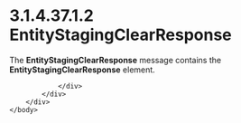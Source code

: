 <html dir="LTR" xmlns:mshelp="http://msdn.microsoft.com/mshelp" xmlns:ddue="http://ddue.schemas.microsoft.com/authoring/2003/5" xmlns:xlink="http://www.w3.org/1999/xlink" xmlns:tool="http://www.microsoft.com/tooltip">
    <head>
        <meta http-equiv="Content-Type" content="text/html; CHARSET=utf-8"></meta>
        <meta name="save" content="history"></meta>
        <title>3.1.4.37.1.2 EntityStagingClearResponse</title>
        <xml>
            <mshelp:toctitle title="3.1.4.37.1.2 EntityStagingClearResponse"></mshelp:toctitle>
            <mshelp:rltitle title="[MS-SSMDSWS-15]: EntityStagingClearResponse"></mshelp:rltitle>
            <mshelp:keyword index="A" term="97fdbdaf-07c4-47bc-9a32-d00ab013fb1a"></mshelp:keyword>
            <mshelp:attr name="DCSext.ContentType" value="open specification"></mshelp:attr>
            <mshelp:attr name="AssetID" value="97fdbdaf-07c4-47bc-9a32-d00ab013fb1a"></mshelp:attr>
            <mshelp:attr name="TopicType" value="kbRef"></mshelp:attr>
            <mshelp:attr name="DCSext.Title" value="[MS-SSMDSWS-15]: EntityStagingClearResponse" />
        </xml>
    </head>
    <body>
        <div id="header">
            <h1 class="heading">3.1.4.37.1.2 EntityStagingClearResponse</h1>
        </div>
        <div id="mainSection">
            <div id="mainBody">
                <div id="allHistory" class="saveHistory"></div>
                <div id="sectionSection0" class="section" name="collapseableSection">
                    

<p>The <b>EntityStagingClearResponse</b> message contains the <b>EntityStagingClearResponse</b>
element.</p>


                </div>
            </div>
        </div>
    </body>
</html>